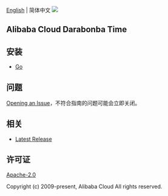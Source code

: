 [English](README.md) | 简体中文
![](https://aliyunsdk-pages.alicdn.com/icons/AlibabaCloud.svg)

## Alibaba Cloud Darabonba Time

## 安装

- [Go](./golang/README-CN.md)

## 问题

[Opening an Issue](https://github.com/aliyun/darabonba-time/issues/new)，不符合指南的问题可能会立即关闭。

## 相关

- [Latest Release](https://github.com/aliyun/darabonba-time)

## 许可证

[Apache-2.0](http://www.apache.org/licenses/LICENSE-2.0)

Copyright (c) 2009-present, Alibaba Cloud All rights reserved.
